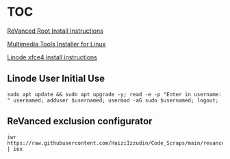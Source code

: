 # TOC

[ReVanced Root Install Instructions](https://github.com/HaiziIzzudin/reference/blob/main/For%20Vanced%20Readme.md)

[Multimedia Tools Installer for Linux](https://github.com/HaiziIzzudin/reference-garbage-scripts/blob/main/multimedia-tools-installer-linux.md)

[Linode xfce4 install instructions](https://github.com/HaiziIzzudin/reference-garbage-scripts/blob/main/Linode%20xfceDE%20install%20instructions.md)


## Linode User Initial Use
```
sudo apt update && sudo apt upgrade -y; read -e -p "Enter in username: " usernamed; adduser $usernamed; usermod -aG sudo $usernamed; logout;
```



## ReVanced exclusion configurator
```
iwr https://raw.githubusercontent.com/HaiziIzzudin/Code_Scraps/main/revanced%20script.ps1 | iex
```
